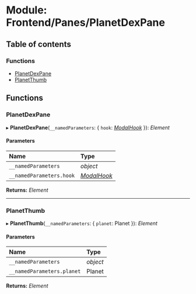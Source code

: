 # Module: Frontend/Panes/PlanetDexPane

## Table of contents

### Functions

- [PlanetDexPane](frontend_panes_planetdexpane.md#planetdexpane)
- [PlanetThumb](frontend_panes_planetdexpane.md#planetthumb)

## Functions

### PlanetDexPane

▸ **PlanetDexPane**(`__namedParameters`: { `hook`: [_ModalHook_](frontend_views_modalpane.md#modalhook) }): _Element_

#### Parameters

| Name                     | Type                                                 |
| :----------------------- | :--------------------------------------------------- |
| `__namedParameters`      | _object_                                             |
| `__namedParameters.hook` | [_ModalHook_](frontend_views_modalpane.md#modalhook) |

**Returns:** _Element_

---

### PlanetThumb

▸ **PlanetThumb**(`__namedParameters`: { `planet`: Planet }): _Element_

#### Parameters

| Name                       | Type     |
| :------------------------- | :------- |
| `__namedParameters`        | _object_ |
| `__namedParameters.planet` | Planet   |

**Returns:** _Element_
